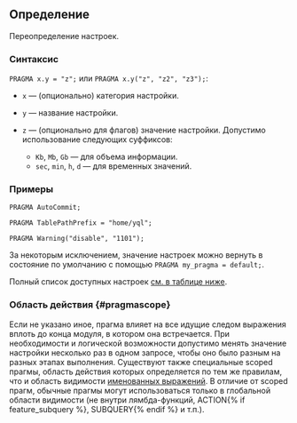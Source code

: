 ## Определение

Переопределение настроек.

### Синтаксис

`PRAGMA x.y = "z";` или `PRAGMA x.y("z", "z2", "z3");`:

* `x` — (опционально) категория настройки.
* `y` — название настройки.
* `z` — (опционально для флагов) значение настройки. Допустимо использование следующих суффиксов:

  * `Kb`, `Mb`, `Gb` — для объема информации.
  * `sec`, `min`, `h`, `d` — для временных значений.

### Примеры

```yql
PRAGMA AutoCommit;
```

```yql
PRAGMA TablePathPrefix = "home/yql";
```

```yql
PRAGMA Warning("disable", "1101");
```

За некоторым исключением, значение настроек можно вернуть в состояние по умолчанию с помощью `PRAGMA my_pragma = default;`.

Полный список доступных настроек [см. в таблице ниже](../../pragma.md#pragmas).

### Область действия {#pragmascope}

Если не указано иное, прагма влияет на все идущие следом выражения вплоть до конца модуля, в котором она встречается.
При необходимости и логической возможности допустимо менять значение настройки несколько раз в одном запросе, чтобы оно было разным на разных этапах выполнения.
Существуют также специальные scoped прагмы, область действия которых определяется по тем же правилам, что и область видимости [именованных выражений](../../expressions.md#named-nodes).
В отличие от scoped прагм, обычные прагмы могут использоваться только в глобальной области видимости (не внутри лямбда-функций, ACTION{% if feature_subquery %}, SUBQUERY{% endif %} и т.п.).